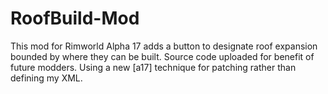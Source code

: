 # RoofBuild-Mod
This mod for Rimworld Alpha 17 adds a button to designate roof expansion bounded by where they can be built.
Source code uploaded for benefit of future modders. Using a new [a17] technique for patching rather than defining my XML.

